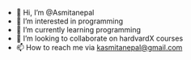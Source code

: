 - 👋 Hi, I’m @Asmitanepal
- 👀 I’m interested in programming
- 🌱 I’m currently learning programming
- 💞️ I’m looking to collaborate on hardvardX courses
- 📫 How to reach me via kasmitanepal@gmail.com

<!---
Asmitanepal/Asmitanepal is a ✨ special ✨ repository because its `README.md` (this file) appears on your GitHub profile.
You can click the Preview link to take a look at your changes.
--->
